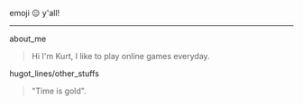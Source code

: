 emoji 😑 y'all!
***
about_me
>  Hi I'm Kurt, I like to play online games everyday.

hugot_lines/other_stuffs
> "Time is gold".
